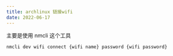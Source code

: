 ```yaml
---
title: archlinux 链接wifi
date: 2022-06-17
---
```


主要是使用 nmcli 这个工具
```bash
nmcli dev wifi connect {wifi name} password {wifi password}
```
